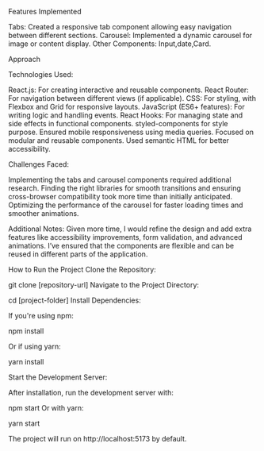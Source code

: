 Features Implemented

Tabs: Created a responsive tab component allowing easy navigation between different sections.
Carousel: Implemented a dynamic carousel for image or content display.
Other Components: Input,date,Card.


Approach

Technologies Used:

React.js: For creating interactive and reusable components.
React Router: For navigation between different views (if applicable).
CSS: For styling, with Flexbox and Grid for responsive layouts.
JavaScript (ES6+ features): For writing logic and handling events.
React Hooks: For managing state and side effects in functional components.
styled-components for style purpose.
Ensured mobile responsiveness using media queries.
Focused on modular and reusable components.
Used semantic HTML for better accessibility.


Challenges Faced:

Implementing the tabs and carousel components required additional research. Finding the right libraries for smooth transitions and ensuring cross-browser compatibility took more time than initially anticipated.
Optimizing the performance of the carousel for faster loading times and smoother animations.

Additional Notes:
Given more time, I would refine the design and add extra features like accessibility improvements, form validation, and advanced animations.
I’ve ensured that the components are flexible and can be reused in different parts of the application.


How to Run the Project
Clone the Repository:

git clone [repository-url]
Navigate to the Project Directory:

cd [project-folder]
Install Dependencies:

If you're using npm:

npm install

Or if using yarn:

yarn install

Start the Development Server:

After installation, run the development server with:

npm start
Or with yarn:

yarn start

The project will run on http://localhost:5173 by default.
